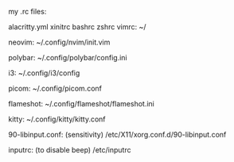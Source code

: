 my .rc files:

alacritty.yml
xinitrc
bashrc
zshrc
vimrc:
	~/

neovim:
	~/.config/nvim/init.vim

polybar:
	~/.config/polybar/config.ini

i3:
	~/.config/i3/config

picom:
	~/.config/picom.conf

flameshot:
	~/.config/flameshot/flameshot.ini

kitty:
	~/.config/kitty/kitty.conf

90-libinput.conf: (sensitivity)
	/etc/X11/xorg.conf.d/90-libinput.conf

inputrc: (to disable beep)
	/etc/inputrc
